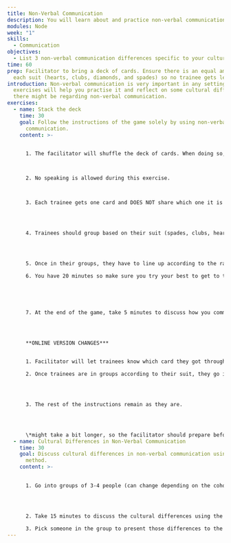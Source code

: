 ```yaml
---
title: Non-Verbal Communication
description: You will learn about and practice non-verbal communication.
modules: Node
week: "1"
skills:
  - Communication
objectives:
  - List 3 non-verbal communication differences specific to your culture.
time: 60
prep: Facilitator to bring a deck of cards. Ensure there is an equal amount of
  each suit (hearts, clubs, diamonds, and spades) so no trainee gets left out.
introduction: Non-verbal communication is very important in any setting. These
  exercises will help you practise it and reflect on some cultural differences
  there might be regarding non-verbal communication.
exercises:
  - name: Stack the deck
    time: 30
    goal: Follow the instructions of the game solely by using non-verbal
      communication.
    content: >-
      

      1. The facilitator will shuffle the deck of cards. When doing so, they should make sure to prep the cards according to the size of the cohort to ensure there is an equal amount of each suit (hearts, clubs, diamonds, and spades).



      2. No speaking is allowed during this exercise.



      3. Each trainee gets one card and DOES NOT share which one it is with anyone.




      4. Trainees should group based on their suit (spades, clubs, hearts, and diamonds) without talking to each other.




      5. Once in their groups, they have to line up according to the rank of the card (ace, king, queen, jack, ten, nine, eight, seven, six, five, four, three and two) using non-verbal communication.

      6. You have 20 minutes so make sure you try your best to get to the end of the game. 


       


      7. At the end of the game, take 5 minutes to discuss how you communicated and what kind of non-verbal communication you used.




      **ONLINE VERSION CHANGES***


      1. Facilitator will let trainees know which card they got through a message.

      2. Once trainees are in groups according to their suit, they go into different breakout rooms.




      3. The rest of the instructions remain as they are. 




      \*might take a bit longer, so the facilitator should prepare before starting.
  - name: Cultural Differences in Non-Verbal Communication
    time: 30
    goal: Discuss cultural differences in non-verbal communication using the STAR
      method.
    content: >-
      

      1. Go into groups of 3-4 people (can change depending on the cohort size).




      2. Take 15 minutes to discuss the cultural differences using the [STAR method](https://nationalcareers.service.gov.uk/careers-advice/interview-advice/the-star-method#:~:text=or%20application%20form.-,What%20STAR%20stands%20for,you%20learned%20from%20the%20experience), and ensure everyone in the group shares their experiences. Write down the ones that stand out.

      3. Pick someone in the group to present those differences to the bigger group and use the last 10 minutes to do so.
---
```


